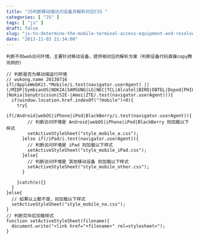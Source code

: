 ```yaml
---
title: "JS判断移动端访问设备并解析对应CSS "
categories: [ "JS" ]
tags: [ "js" ]
draft: false
slug: "js-to-determine-the-mobile-terminal-access-equipment-and-resolve-the-corresponding-css"
date: "2013-11-03 21:34:00"
---
```


    判断不同web访问环境，主要针对移动设备，提供相对应的解析方案（判断设备代码直接copy腾讯网的）
    
    // 判断是否为移动端运行环境
    // wukong.name 20130716
    if(/AppleWebKit.*Mobile/i.test(navigator.userAgent) || (/MIDP|SymbianOS|NOKIA|SAMSUNG|LG|NEC|TCL|Alcatel|BIRD|DBTEL|Dopod|PHILIPS|HAIER|LENOVO|MOT-|Nokia|SonyEricsson|SIE-|Amoi|ZTE/.test(navigator.userAgent))){
      if(window.location.href.indexOf("?mobile")<0){
        try{
          if(/Android|webOS|iPhone|iPod|BlackBerry/i.test(navigator.userAgent)){
            // 判断访问环境是 Android|webOS|iPhone|iPod|BlackBerry 则加载以下样式
            setActiveStyleSheet("style_mobile_a.css");
          }else if(/iPad/i.test(navigator.userAgent)){
            // 判断访问环境是 iPad 则加载以下样式
            setActiveStyleSheet("style_mobile_iPad.css");
          }else{
            // 判断访问环境是 其他移动设备 则加载以下样式
            setActiveStyleSheet("style_mobile_other.css");
          }


<!--more-->


        }catch(e){}
      }
    }else{
      // 如果以上都不是，则加载以下样式
      setActiveStyleSheet("style_mobile_no.css");
    }
    // 判断完毕后加载样式
    function setActiveStyleSheet(filename){
      document.write("<link href="+filename+" rel=stylesheet>");
    }
